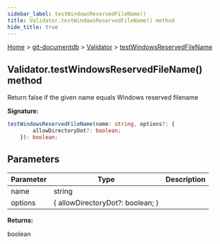 ```yaml
---
sidebar_label: testWindowsReservedFileName()
title: Validator.testWindowsReservedFileName() method
hide_title: true
---
```


[Home](./index.md) &gt; [git-documentdb](./git-documentdb.md) &gt; [Validator](./git-documentdb.validator.md) &gt; [testWindowsReservedFileName](./git-documentdb.validator.testwindowsreservedfilename.md)

## Validator.testWindowsReservedFileName() method

Return false if the given name equals Windows reserved filename

<b>Signature:</b>

```typescript
testWindowsReservedFileName(name: string, options?: {
        allowDirectoryDot?: boolean;
    }): boolean;
```

## Parameters

|  Parameter | Type | Description |
|  --- | --- | --- |
|  name | string |  |
|  options | { allowDirectoryDot?: boolean; } |  |

<b>Returns:</b>

boolean

